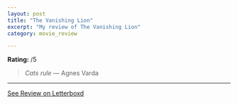 ```yaml
---
layout: post
title: "The Vanishing Lion"
excerpt: "My review of The Vanishing Lion"
category: movie_review

---
```


**Rating:** /5

<blockquote><i>Cats rule</i> — Agnes Varda</blockquote>

<hr>

[See Review on Letterboxd](https://boxd.it/5fuYkP)
